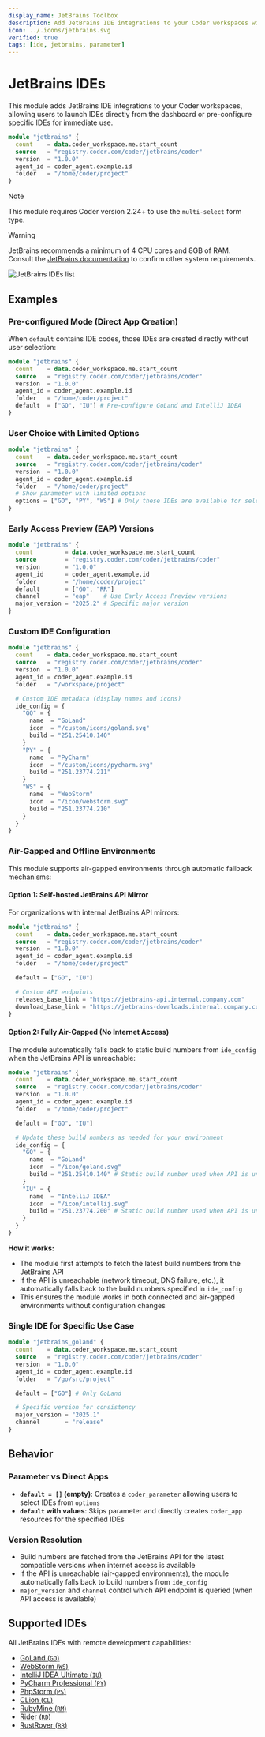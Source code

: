 ```yaml
---
display_name: JetBrains Toolbox
description: Add JetBrains IDE integrations to your Coder workspaces with configurable options.
icon: ../.icons/jetbrains.svg
verified: true
tags: [ide, jetbrains, parameter]
---
```


# JetBrains IDEs

This module adds JetBrains IDE integrations to your Coder workspaces, allowing users to launch IDEs directly from the dashboard or pre-configure specific IDEs for immediate use.

```tf
module "jetbrains" {
  count    = data.coder_workspace.me.start_count
  source   = "registry.coder.com/coder/jetbrains/coder"
  version  = "1.0.0"
  agent_id = coder_agent.example.id
  folder   = "/home/coder/project"
}
```

> [!NOTE]
> This module requires Coder version 2.24+ to use the `multi-select` form type.

> [!WARNING]
> JetBrains recommends a minimum of 4 CPU cores and 8GB of RAM.
> Consult the [JetBrains documentation](https://www.jetbrains.com/help/idea/prerequisites.html#min_requirements) to confirm other system requirements.

![JetBrains IDEs list](../.images/jetbrains-gateway.png)

## Examples

### Pre-configured Mode (Direct App Creation)

When `default` contains IDE codes, those IDEs are created directly without user selection:

```tf
module "jetbrains" {
  count    = data.coder_workspace.me.start_count
  source   = "registry.coder.com/coder/jetbrains/coder"
  version  = "1.0.0"
  agent_id = coder_agent.example.id
  folder   = "/home/coder/project"
  default  = ["GO", "IU"] # Pre-configure GoLand and IntelliJ IDEA
}
```

### User Choice with Limited Options

```tf
module "jetbrains" {
  count    = data.coder_workspace.me.start_count
  source   = "registry.coder.com/coder/jetbrains/coder"
  version  = "1.0.0"
  agent_id = coder_agent.example.id
  folder   = "/home/coder/project"
  # Show parameter with limited options
  options = ["GO", "PY", "WS"] # Only these IDEs are available for selection
}
```

### Early Access Preview (EAP) Versions

```tf
module "jetbrains" {
  count         = data.coder_workspace.me.start_count
  source        = "registry.coder.com/coder/jetbrains/coder"
  version       = "1.0.0"
  agent_id      = coder_agent.example.id
  folder        = "/home/coder/project"
  default       = ["GO", "RR"]
  channel       = "eap"    # Use Early Access Preview versions
  major_version = "2025.2" # Specific major version
}
```

### Custom IDE Configuration

```tf
module "jetbrains" {
  count    = data.coder_workspace.me.start_count
  source   = "registry.coder.com/coder/jetbrains/coder"
  version  = "1.0.0"
  agent_id = coder_agent.example.id
  folder   = "/workspace/project"

  # Custom IDE metadata (display names and icons)
  ide_config = {
    "GO" = {
      name  = "GoLand"
      icon  = "/custom/icons/goland.svg"
      build = "251.25410.140"
    }
    "PY" = {
      name  = "PyCharm"
      icon  = "/custom/icons/pycharm.svg"
      build = "251.23774.211"
    }
    "WS" = {
      name  = "WebStorm"
      icon  = "/icon/webstorm.svg"
      build = "251.23774.210"
    }
  }
}
```

### Air-Gapped and Offline Environments

This module supports air-gapped environments through automatic fallback mechanisms:

#### Option 1: Self-hosted JetBrains API Mirror

For organizations with internal JetBrains API mirrors:

```tf
module "jetbrains" {
  count    = data.coder_workspace.me.start_count
  source   = "registry.coder.com/coder/jetbrains/coder"
  version  = "1.0.0"
  agent_id = coder_agent.example.id
  folder   = "/home/coder/project"

  default = ["GO", "IU"]

  # Custom API endpoints
  releases_base_link = "https://jetbrains-api.internal.company.com"
  download_base_link = "https://jetbrains-downloads.internal.company.com"
}
```

#### Option 2: Fully Air-Gapped (No Internet Access)

The module automatically falls back to static build numbers from `ide_config` when the JetBrains API is unreachable:

```tf
module "jetbrains" {
  count    = data.coder_workspace.me.start_count
  source   = "registry.coder.com/coder/jetbrains/coder"
  version  = "1.0.0"
  agent_id = coder_agent.example.id
  folder   = "/home/coder/project"

  default = ["GO", "IU"]

  # Update these build numbers as needed for your environment
  ide_config = {
    "GO" = {
      name  = "GoLand"
      icon  = "/icon/goland.svg"
      build = "251.25410.140" # Static build number used when API is unavailable
    }
    "IU" = {
      name  = "IntelliJ IDEA"
      icon  = "/icon/intellij.svg"
      build = "251.23774.200" # Static build number used when API is unavailable
    }
  }
}
```

**How it works:**

- The module first attempts to fetch the latest build numbers from the JetBrains API
- If the API is unreachable (network timeout, DNS failure, etc.), it automatically falls back to the build numbers specified in `ide_config`
- This ensures the module works in both connected and air-gapped environments without configuration changes

### Single IDE for Specific Use Case

```tf
module "jetbrains_goland" {
  count    = data.coder_workspace.me.start_count
  source   = "registry.coder.com/coder/jetbrains/coder"
  version  = "1.0.0"
  agent_id = coder_agent.example.id
  folder   = "/go/src/project"

  default = ["GO"] # Only GoLand

  # Specific version for consistency
  major_version = "2025.1"
  channel       = "release"
}
```

## Behavior

### Parameter vs Direct Apps

- **`default = []` (empty)**: Creates a `coder_parameter` allowing users to select IDEs from `options`
- **`default` with values**: Skips parameter and directly creates `coder_app` resources for the specified IDEs

### Version Resolution

- Build numbers are fetched from the JetBrains API for the latest compatible versions when internet access is available
- If the API is unreachable (air-gapped environments), the module automatically falls back to build numbers from `ide_config`
- `major_version` and `channel` control which API endpoint is queried (when API access is available)

## Supported IDEs

All JetBrains IDEs with remote development capabilities:

- [GoLand (`GO`)](https://www.jetbrains.com/go/)
- [WebStorm (`WS`)](https://www.jetbrains.com/webstorm/)
- [IntelliJ IDEA Ultimate (`IU`)](https://www.jetbrains.com/idea/)
- [PyCharm Professional (`PY`)](https://www.jetbrains.com/pycharm/)
- [PhpStorm (`PS`)](https://www.jetbrains.com/phpstorm/)
- [CLion (`CL`)](https://www.jetbrains.com/clion/)
- [RubyMine (`RM`)](https://www.jetbrains.com/ruby/)
- [Rider (`RD`)](https://www.jetbrains.com/rider/)
- [RustRover (`RR`)](https://www.jetbrains.com/rust/)
